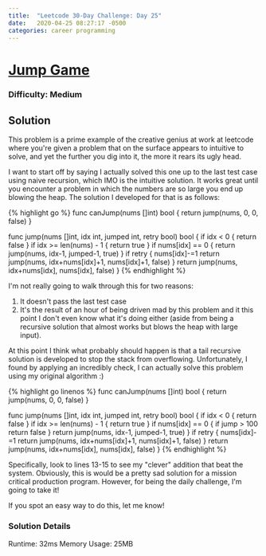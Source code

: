 ```yaml
---
title:  "Leetcode 30-Day Challenge: Day 25"
date:   2020-04-25 08:27:17 -0500
categories: career programming
---
```

# [Jump Game](https://leetcode.com/problems/jump-game/)

### Difficulty: Medium

## Solution

This problem is a prime example of the creative genius at work at leetcode where you're given a problem that on the surface appears to intuitive to solve, and yet the further you dig into it, the more it rears its ugly head.

I want to start off by saying I actually solved this one up to the last test case using naive recursion, which IMO is the intuitive solution.  It works great until you encounter a problem in which the numbers are so large you end up blowing the heap.  The solution I developed for that is as follows:

 {% highlight go %}
func canJump(nums []int) bool {
    return jump(nums, 0, 0, false)
}

func jump(nums []int, idx int, jumped int, retry bool) bool {
    if idx < 0 {
        return false 
    }
    if idx >= len(nums) - 1 {
        return true
    }
    if nums[idx] == 0 {
        return jump(nums, idx-1, jumped-1, true)
    }
    if retry { 
        nums[idx]-=1
        return jump(nums, idx+nums[idx]+1, nums[idx]+1, false)
    }
    return jump(nums, idx+nums[idx], nums[idx], false)
}
{% endhighlight %}

I'm not really going to walk through this for two reasons:
1. It doesn't pass the last test case
2. It's the result of an hour of being driven mad by this problem and it this point I don't even know what it's doing either (aside from being a recursive solution that almost works but blows the heap with large input).
 
At this point I think what probably should happen is that a tail recursive solution is developed to stop the stack from overflowing.  Unfortunately, I found by applying an incredibly check, I can actually solve this problem using my original algorithm :)

 {% highlight go linenos %}
func canJump(nums []int) bool {
    return jump(nums, 0, 0, false)
}

func jump(nums []int, idx int, jumped int, retry bool) bool {
    if idx < 0 {
        return false 
    }
    if idx >= len(nums) - 1 {
        return true
    }
    if nums[idx] == 0 {
        if jump > 100
            return false
        }
        return jump(nums, idx-1, jumped-1, true)
    }
    if retry { 
        nums[idx]-=1
        return jump(nums, idx+nums[idx]+1, nums[idx]+1, false)
    }
    return jump(nums, idx+nums[idx], nums[idx], false)
}
{% endhighlight %}

Specifically, look to lines 13-15 to see my "clever" addition that beat the system.  Obviously, this is would be a pretty sad solution for a mission critical production program.  However, for being the daily challenge, I'm going to take it!

If you spot an easy way to do this, let me know!

### Solution Details
Runtime: 32ms
Memory Usage: 25MB
